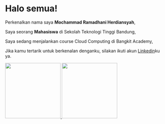 # Halo semua! 

Perkenalkan nama saya **Mochammad Ramadhani Herdiansyah**,

Saya seorang **Mahasiswa** di Sekolah Teknologi Tinggi Bandung,

Saya sedang menjalankan course Cloud Computing di Bangkit Academy,

Jika kamu tertarik untuk berkenalan denganku, silakan ikuti akun [Linkedin](https://www.linkedin.com/in/moch-ramadhani-herdiansyah/)ku ya.

<p align="left">
<a href="https://github.com/NoirXz">
  <img height="180em" src="https://github-readme-stats-eight-theta.vercel.app/api?username=dimasmds&show_icons=true&theme=algolia&include_all_commits=true&count_private=true"/>
  <img height="180em" src="https://github-readme-stats-eight-theta.vercel.app/api/top-langs/?username=dimasmds&layout=compact&langs_count=8&theme=algolia"/>
</a>
</p>
